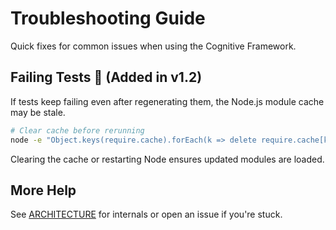 # Troubleshooting Guide

Quick fixes for common issues when using the Cognitive Framework.

## Failing Tests 🚧 (Added in v1.2)

If tests keep failing even after regenerating them, the Node.js module cache may be stale.

```bash
# Clear cache before rerunning
node -e "Object.keys(require.cache).forEach(k => delete require.cache[k])"
```

Clearing the cache or restarting Node ensures updated modules are loaded.

## More Help

See [ARCHITECTURE](ARCHITECTURE.md) for internals or open an issue if you're stuck.

